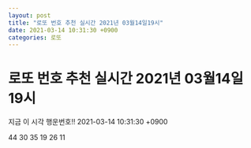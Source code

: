 ```yaml
---
layout: post
title: "로또 번호 추천 실시간 2021년 03월14일19시"
date: 2021-03-14 10:31:30 +0900
categories: 로또
---
```


# 로또 번호 추천 실시간 2021년 03월14일19시

지금 이 시각 행운번호!! 2021-03-14 10:31:30 +0900

 44  30  35  19  26  11 

